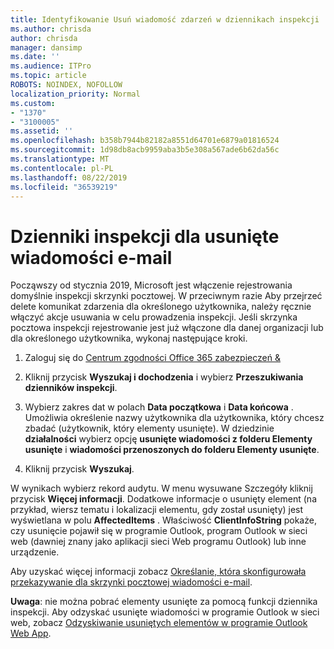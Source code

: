 ```yaml
---
title: Identyfikowanie Usuń wiadomość zdarzeń w dziennikach inspekcji
ms.author: chrisda
author: chrisda
manager: dansimp
ms.date: ''
ms.audience: ITPro
ms.topic: article
ROBOTS: NOINDEX, NOFOLLOW
localization_priority: Normal
ms.custom:
- "1370"
- "3100005"
ms.assetid: ''
ms.openlocfilehash: b358b7944b82182a8551d64701e6879a01816524
ms.sourcegitcommit: 1d98db8acb9959aba3b5e308a567ade6b62da56c
ms.translationtype: MT
ms.contentlocale: pl-PL
ms.lasthandoff: 08/22/2019
ms.locfileid: "36539219"
---
```

# <a name="audit-logs-for-deleted-email-messages"></a>Dzienniki inspekcji dla usunięte wiadomości e-mail

Począwszy od stycznia 2019, Microsoft jest włączenie rejestrowania domyślnie inspekcji skrzynki pocztowej. W przeciwnym razie Aby przejrzeć delete komunikat zdarzenia dla określonego użytkownika, należy ręcznie włączyć akcje usuwania w celu prowadzenia inspekcji. Jeśli skrzynka pocztowa inspekcji rejestrowanie jest już włączone dla danej organizacji lub dla określonego użytkownika, wykonaj następujące kroki.

1. Zaloguj się do [Centrum zgodności Office 365 zabezpieczeń &](https://protection.office.com/)

2. Kliknij przycisk **Wyszukaj i dochodzenia** i wybierz **Przeszukiwania dzienników inspekcji**.

3. Wybierz zakres dat w polach **Data początkowa** i **Data końcowa** . Umożliwia określenie nazwy użytkownika dla użytkownika, który chcesz zbadać (użytkownik, który elementy usunięte). W dziedzinie **działalności** wybierz opcję **usunięte wiadomości z folderu Elementy usunięte** i **wiadomości przenoszonych do folderu Elementy usunięte**.

4. Kliknij przycisk **Wyszukaj**.

W wynikach wybierz rekord audytu. W menu wysuwane Szczegóły kliknij przycisk **Więcej informacji**. Dodatkowe informacje o usunięty element (na przykład, wiersz tematu i lokalizacji elementu, gdy został usunięty) jest wyświetlana w polu **AffectedItems** . Właściwość **ClientInfoString** pokaże, czy usunięcie pojawił się w programie Outlook, program Outlook w sieci web (dawniej znany jako aplikacji sieci Web programu Outlook) lub inne urządzenie.

Aby uzyskać więcej informacji zobacz [Określanie, która skonfigurowała przekazywanie dla skrzynki pocztowej wiadomości e-mail](https://docs.microsoft.com/office365/securitycompliance/auditing-troubleshooting-scenarios#determining-if-a-user-deleted-email-items).

**Uwaga**: nie można pobrać elementy usunięte za pomocą funkcji dziennika inspekcji. Aby odzyskać usunięte wiadomości w programie Outlook w sieci web, zobacz [Odzyskiwanie usuniętych elementów w programie Outlook Web App](https://support.office.com/article/C3D8FC15-EEEF-4F1C-81DF-E27964B7EDD4).
